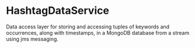 # HashtagDataService
Data access layer for storing and accessing tuples of keywords and occurrences, along with timestamps, in a MongoDB database from a stream using jms messaging.
